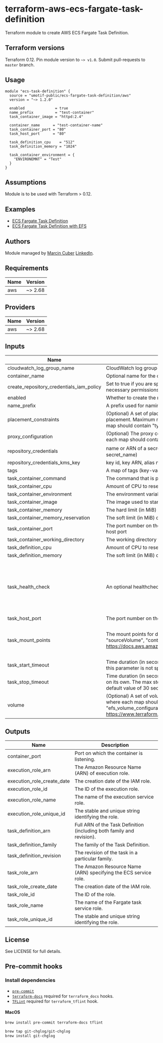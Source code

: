 # terraform-aws-ecs-fargate-task-definition
Terraform module to create AWS ECS Fargate Task Definition.

## Terraform versions

Terraform 0.12. Pin module version to `~> v1.0`. Submit pull-requests to `master` branch.

## Usage

```hcl
module "ecs-task-definition" {
  source = "umotif-public/ecs-fargate-task-definition/aws"
  version = "~> 1.2.0"

  enabled              = true
  name_prefix          = "test-container"
  task_container_image = "httpd:2.4"

  container_name      = "test-container-name"
  task_container_port = "80"
  task_host_port      = "80"

  task_definition_cpu    = "512"
  task_definition_memory = "1024"

  task_container_environment = {
    "ENVIRONEMNT" = "Test"
  }
}
```

## Assumptions

Module is to be used with Terraform > 0.12.

## Examples

* [ECS Fargate Task Definition](https://github.com/umotif-public/terraform-aws-ecs-fargate-task-definition/tree/master/examples/core)
* [ECS Fargate Task Definition with EFS](https://github.com/umotif-public/terraform-aws-ecs-fargate-task-definition/tree/master/examples/task-efs)

## Authors

Module managed by [Marcin Cuber](https://github.com/marcincuber) [LinkedIn](https://www.linkedin.com/in/marcincuber/).

<!-- BEGINNING OF PRE-COMMIT-TERRAFORM DOCS HOOK -->
## Requirements

| Name | Version |
|------|---------|
| aws | ~> 2.68 |

## Providers

| Name | Version |
|------|---------|
| aws | ~> 2.68 |

## Inputs

| Name | Description | Type | Default | Required |
|------|-------------|------|---------|:--------:|
| cloudwatch\_log\_group\_name | CloudWatch log group name required to enabled logDriver in container definitions for ecs task. | `string` | `""` | no |
| container\_name | Optional name for the container to be used instead of name\_prefix. | `string` | `""` | no |
| create\_repository\_credentials\_iam\_policy | Set to true if you are specifying `repository_credentials` variable, it will attach IAM policy with necessary permissions to task role. | `bool` | `false` | no |
| enabled | Whether to create the resources. Set to `false` to prevent the module from creating any resources | `bool` | `true` | no |
| name\_prefix | A prefix used for naming resources. | `string` | n/a | yes |
| placement\_constraints | (Optional) A set of placement constraints rules that are taken into consideration during task placement. Maximum number of placement\_constraints is 10. This is a list of maps, where each map should contain "type" and "expression" | `list` | `[]` | no |
| proxy\_configuration | (Optional) The proxy configuration details for the App Mesh proxy. This is a list of maps, where each map should contain "container\_name", "properties" and "type" | `list` | `[]` | no |
| repository\_credentials | name or ARN of a secrets manager secret (arn:aws:secretsmanager:region:aws\_account\_id:secret:secret\_name) | `string` | `""` | no |
| repository\_credentials\_kms\_key | key id, key ARN, alias name or alias ARN of the key that encrypted the repository credentials | `string` | `"alias/aws/secretsmanager"` | no |
| tags | A map of tags (key-value pairs) passed to resources. | `map(string)` | `{}` | no |
| task\_container\_command | The command that is passed to the container. | `list(string)` | `[]` | no |
| task\_container\_cpu | Amount of CPU to reserve for the container. | `number` | `null` | no |
| task\_container\_environment | The environment variables to pass to a container. | `map(string)` | `{}` | no |
| task\_container\_image | The image used to start a container. | `string` | n/a | yes |
| task\_container\_memory | The hard limit (in MiB) of memory for the container. | `number` | `null` | no |
| task\_container\_memory\_reservation | The soft limit (in MiB) of memory to reserve for the container. | `number` | `null` | no |
| task\_container\_port | The port number on the container that is bound to the user-specified or automatically assigned host port | `number` | `0` | no |
| task\_container\_working\_directory | The working directory to run commands inside the container. | `string` | `""` | no |
| task\_definition\_cpu | Amount of CPU to reserve for the task. | `number` | `256` | no |
| task\_definition\_memory | The soft limit (in MiB) of memory to reserve for the task. | `number` | `512` | no |
| task\_health\_check | An optional healthcheck definition for the task | `object({ command = list(string), interval = number, timeout = number, retries = number, startPeriod = number })` | `null` | no |
| task\_host\_port | The port number on the container instance to reserve for your container. | `number` | `0` | no |
| task\_mount\_points | The mount points for data volumes in your container. Each object inside the list requires "sourceVolume", "containerPath" and "readOnly". For more information see https://docs.aws.amazon.com/AmazonECS/latest/developerguide/task_definition_parameters.html | `list(object({ sourceVolume = string, containerPath = string, readOnly = bool }))` | `null` | no |
| task\_start\_timeout | Time duration (in seconds) to wait before giving up on resolving dependencies for a container. If this parameter is not specified, the default value of 3 minutes is used (fargate). | `number` | `null` | no |
| task\_stop\_timeout | Time duration (in seconds) to wait before the container is forcefully killed if it doesn't exit normally on its own. The max stop timeout value is 120 seconds and if the parameter is not specified, the default value of 30 seconds is used. | `number` | `null` | no |
| volume | (Optional) A set of volume blocks that containers in your task may use. This is a list of maps, where each map should contain "name", "host\_path", "docker\_volume\_configuration" and "efs\_volume\_configuration". Full set of options can be found at https://www.terraform.io/docs/providers/aws/r/ecs_task_definition.html | `list` | `[]` | no |

## Outputs

| Name | Description |
|------|-------------|
| container\_port | Port on which the container is listening. |
| execution\_role\_arn | The Amazon Resource Name (ARN) of execution role. |
| execution\_role\_create\_date | The creation date of the IAM role. |
| execution\_role\_id | The ID of the execution role. |
| execution\_role\_name | The name of the execution service role. |
| execution\_role\_unique\_id | The stable and unique string identifying the role. |
| task\_definition\_arn | Full ARN of the Task Definition (including both family and revision). |
| task\_definition\_family | The family of the Task Definition. |
| task\_definition\_revision | The revision of the task in a particular family. |
| task\_role\_arn | The Amazon Resource Name (ARN) specifying the ECS service role. |
| task\_role\_create\_date | The creation date of the IAM role. |
| task\_role\_id | The ID of the role. |
| task\_role\_name | The name of the Fargate task service role. |
| task\_role\_unique\_id | The stable and unique string identifying the role. |

<!-- END OF PRE-COMMIT-TERRAFORM DOCS HOOK -->

## License

See LICENSE for full details.

## Pre-commit hooks

### Install dependencies

* [`pre-commit`](https://pre-commit.com/#install)
* [`terraform-docs`](https://github.com/segmentio/terraform-docs) required for `terraform_docs` hooks.
* [`TFLint`](https://github.com/terraform-linters/tflint) required for `terraform_tflint` hook.

#### MacOS

```bash
brew install pre-commit terraform-docs tflint

brew tap git-chglog/git-chglog
brew install git-chglog
```
